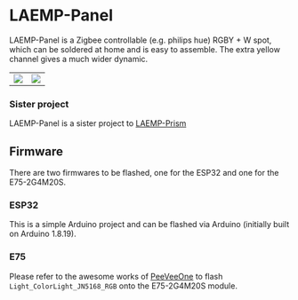 # LAEMP-Panel

LAEMP-Panel is a Zigbee controllable (e.g. philips hue) RGBY + W spot, which can be soldered at home and is easy to assemble. The extra yellow channel gives a much wider dynamic.

<table>
  <tbody>
    <tr>
      <td>
        <img src="images/1.jpeg"/>
      </td>
      <td>
        <img src="images/2.jpg"/>
      </td>
    </tr>
  </tbody>
</table>

### Sister project

LAEMP-Panel is a sister project to [LAEMP-Prism](https://github.com/Jana-Marie/LAEMP-Prism)

## Firmware

There are two firmwares to be flashed, one for the ESP32 and one for the E75-2G4M20S.

### ESP32

This is a simple Arduino project and can be flashed via Arduino (initially built on Arduino 1.8.19).

### E75

Please refer to the awesome works of [PeeVeeOne](https://peeveeone.com/zll-tldr/) to flash `Light_ColorLight_JN5168_RGB` onto the E75-2G4M20S module.